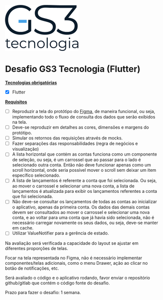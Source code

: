 <a href="https://gs3tecnologia.com.br">
    <img src="assets/readme/logo_gs3.png" width="240px">
</a>

# Desafio GS3 Tecnologia (Flutter)

<u>**Tecnologias obrigatórias**</u>
- [x] Flutter

<u>**Requisitos**</u>
- [ ] Reproduzir a tela do protótipo do [Figma](https://www.figma.com/design/6zpyt0P3vGB4pey9LxYUXO/DESAFIO?node-id=0-54&node-type=frame&t=jrIohrpbsJIvnnc0-0), de maneira funcional, ou seja, implementando todo o
fluxo de consulta dos dados que serão exibidos na tela.
- [ ] Deve-se reproduzir em detalhes as cores, dimensões e margens do protótipo.
- [ ] Simular os retornos das requisições através de mocks.
- [ ] Fazer separações das responsabilidades (regra de negócios e visualização)
- [ ] A lista horizontal que contém as contas funciona como um componente de seleção, ou seja, é
um carrossel que ao passar para o lado é selecionado outra conta. Então não deve funcionar
apenas como um scroll horizontal, onde seria possível mover o scroll sem deixar um item
específico selecionado.
- [ ] A lista de lançamentos é referente a conta que foi selecionada. Ou seja, ao mover o carrossel e
selecionar uma nova conta, a lista de lançamentos é atualizada para exibir os lançamentos
referentes a conta que foi selecionada.
- [ ] Não deve-se consultar os lançamentos de todas as contas ao inicializar o aplicativo, apenas da
primeira conta. Os dados das demais contas devem ser consultados ao mover o carrossel e
selecionar uma nova conta, e ao voltar para uma conta que já havia sido selecionada, não é
necessário carregar novamente os seus dados, ou seja, deve-se manter em cache.
- [ ] Utilizar ValueNotifier para a gerência de estado.

<p>Na avaliação será verificada a capacidade do layout se ajustar em diferentes proporções de
telas.</p>
<p>Focar na tela representada no Figma, não é necessário implementar componentes/telas
adicionais, como o menu Drawer, ação ao clicar no botão de notificações, etc.</p>
<p>Será avaliado o código e o aplicativo rodando, favor enviar o repositório github/gitlab que
contém o código fonte do desafio.</p>
<p>Prazo para fazer o desafio: 1 semana.</p>